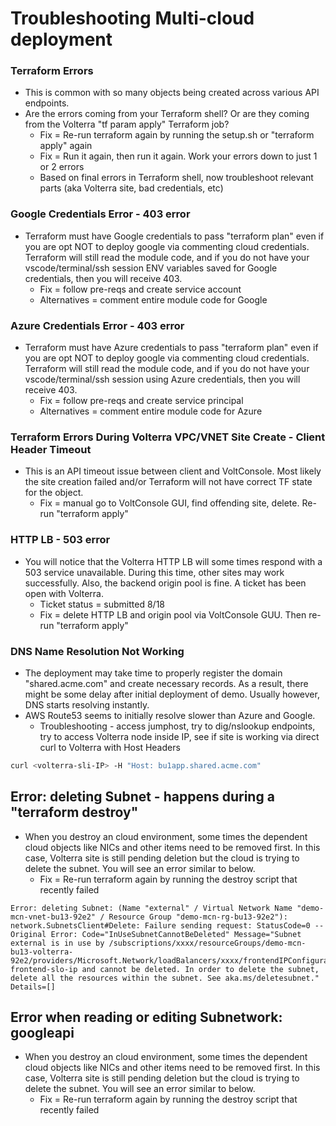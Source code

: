 # Troubleshooting Multi-cloud deployment

<!-- spell-checker: ignore volterra markdownlint nating vnet -->

### Terraform Errors
- This is common with so many objects being created across various API endpoints.
- Are the errors coming from your Terraform shell? Or are they coming from the Volterra "tf param apply" Terraform job?
   - Fix = Re-run terraform again by running the setup.sh or "terraform apply" again
   - Fix = Run it again, then run it again. Work your errors down to just 1 or 2 errors
   - Based on final errors in Terraform shell, now troubleshoot relevant parts (aka Volterra site, bad credentials, etc)

### Google Credentials Error - 403 error
- Terraform must have Google credentials to pass "terraform plan" even if you are opt NOT to deploy google via commenting cloud credentials. Terraform will still read the module code, and if you do not have your vscode/terminal/ssh session ENV variables saved for Google credentials, then you will receive 403.
   - Fix = follow pre-reqs and create service account
   - Alternatives = comment entire module code for Google

### Azure Credentials Error - 403 error
- Terraform must have Azure credentials to pass "terraform plan" even if you are opt NOT to deploy google via commenting cloud credentials. Terraform will still read the module code, and if you do not have your vscode/terminal/ssh session using Azure credentials, then you will receive 403.
   - Fix = follow pre-reqs and create service principal
   - Alternatives = comment entire module code for Azure

### Terraform Errors During Volterra VPC/VNET Site Create - Client Header Timeout
- This is an API timeout issue between client and VoltConsole. Most likely the site creation failed and/or Terraform will not have correct TF state for the object.
   - Fix = manual go to VoltConsole GUI, find offending site, delete. Re-run "terraform apply"

### HTTP LB - 503 error
- You will notice that the Volterra HTTP LB will some times respond with a 503 service unavailable. During this time, other sites may work successfully. Also, the backend origin pool is fine. A ticket has been open with Volterra.
   - Ticket status = submitted 8/18
   - Fix = delete HTTP LB and origin pool via VoltConsole GUU. Then re-run "terraform apply"

### DNS Name Resolution Not Working
- The deployment may take time to properly register the domain "shared.acme.com" and create necessary records. As a result, there might be some delay after initial deployment of demo. Usually however, DNS starts resolving instantly.
- AWS Route53 seems to initially resolve slower than Azure and Google.
   - Troubleshooting - access jumphost, try to dig/nslookup endpoints, try to access Volterra node inside IP, see if site is working via direct curl to Volterra with Host Headers
```bash
curl <volterra-sli-IP> -H "Host: bu1app.shared.acme.com"
```

## Error: deleting Subnet - happens during a "terraform destroy"
- When you destroy an cloud environment, some times the dependent cloud objects like NICs and other items need to be removed first. In this case, Volterra site is still pending deletion but the cloud is trying to delete the subnet. You will see an error similar to below.
   - Fix = Re-run terraform again by running the destroy script that recently failed

```
Error: deleting Subnet: (Name "external" / Virtual Network Name "demo-mcn-vnet-bu13-92e2" / Resource Group "demo-mcn-rg-bu13-92e2"): network.SubnetsClient#Delete: Failure sending request: StatusCode=0 -- Original Error: Code="InUseSubnetCannotBeDeleted" Message="Subnet external is in use by /subscriptions/xxxx/resourceGroups/demo-mcn-bu13-volterra-92e2/providers/Microsoft.Network/loadBalancers/xxxx/frontendIPConfigurations/loadbalancer-frontend-slo-ip and cannot be deleted. In order to delete the subnet, delete all the resources within the subnet. See aka.ms/deletesubnet." Details=[]
```

## Error when reading or editing Subnetwork: googleapi
- When you destroy an cloud environment, some times the dependent cloud objects like NICs and other items need to be removed first. In this case, Volterra site is still pending deletion but the cloud is trying to delete the subnet. You will see an error similar to below.
   - Fix = Re-run terraform again by running the destroy script that recently failed
